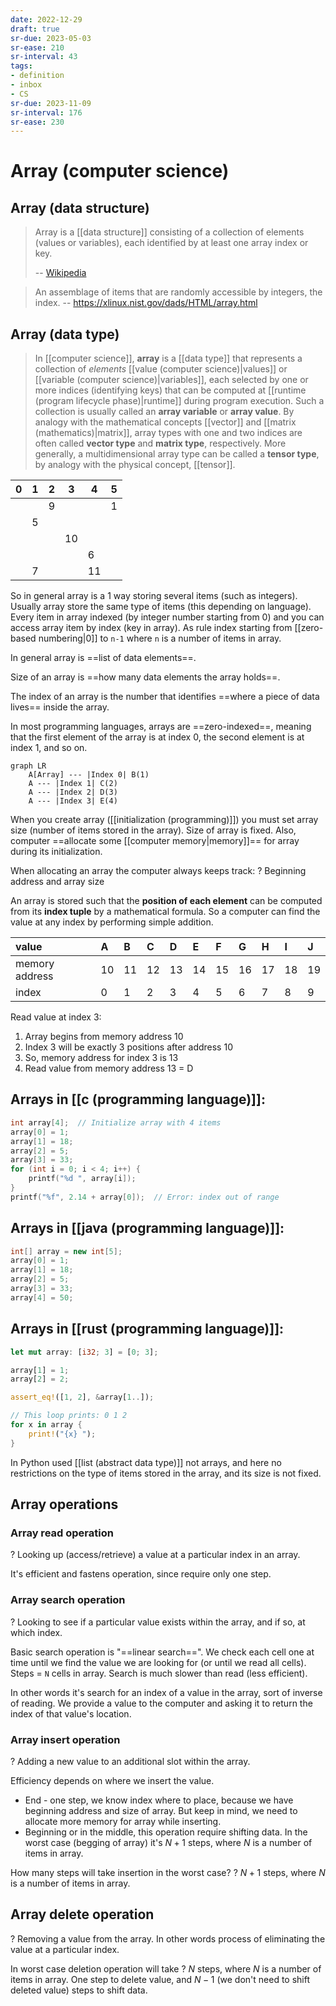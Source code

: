 ```yaml
---
date: 2022-12-29
draft: true
sr-due: 2023-05-03
sr-ease: 210
sr-interval: 43
tags:
- definition
- inbox
- CS
sr-due: 2023-11-09
sr-interval: 176
sr-ease: 230
---
```


# Array (computer science)

## Array (data structure)

> Array is a [[data structure]] consisting of a collection of
> elements (values or variables), each identified by at least one array index or
> key.
>
> -- [Wikipedia](https://en.wikipedia.org/wiki/Array_\(data_structure\))

> An assemblage of items that are randomly accessible by integers, the index. --
> https://xlinux.nist.gov/dads/HTML/array.html

## Array (data type)

> In [[computer science]], **array** is a [[data type]] that represents a
> collection of _elements_ [[value (computer science)|values]]
> or [[variable (computer science)|variables]], each selected by one or more indices
> (identifying keys) that can be computed at [[runtime (program lifecycle phase)|runtime]] during program execution.
> Such a collection is usually called
> an **array variable** or **array value**. By analogy with the mathematical
> concepts [[vector]] and [[matrix (mathematics)|matrix]], array types with one
> and two indices are often called **vector type** and **matrix type**,
> respectively. More generally, a multidimensional array type can be called a
> **tensor type**, by analogy with the physical concept, [[tensor]].

| 0   | 1   | 2   | 3   | 4   | 5   |
| --- | --- | --- | --- | --- | --- |
|     |     | 9   |     |     | 1   |
|     | 5   |     |     |     |     |
|     |     |     | 10  |     |     |
|     |     |     |     | 6   |     |
|     | 7   |     |     | 11  |     |

So in general array is a 1 way storing several items (such as integers). Usually
array store the same type of items (this depending on language). Every item in
array indexed (by integer number starting from 0) and you can access array item
by index (key in array). As rule index starting from
[[zero-based numbering|0]] to `n-1` where `n` is a number of items
in array.

In general array is ==list of data elements==.
<!--SR:!2023-04-15,2,210-->

Size of an array is ==how many data elements the array holds==.
<!--SR:!2023-04-15,2,228-->

The index of an array is the number that identifies ==where a piece of data
lives== inside the array.

In most programming languages, arrays are ==zero-indexed==, meaning that the
first element of the array is at index 0, the second element is at index 1, and
so on.
<!--SR:!2023-04-15,2,228-->

```mermaid
graph LR
    A[Array] --- |Index 0| B(1)
    A --- |Index 1| C(2)
    A --- |Index 2| D(3)
    A --- |Index 3| E(4)
```

When you create array ([[initialization (programming)]]) you must
set array size (number of items stored in the array). Size of array is fixed.
Also, computer ==allocate some [[computer memory|memory]]== for
array during its initialization.
<!--SR:!2023-04-17,3,241-->

When allocating an array the computer always keeps track:
?
Beginning address and array size
<!--SR:!2023-04-16,2,221-->

An array is stored such that the **position of each element** can be computed
from its **index tuple** by a mathematical formula. So a computer can find the
value at any index by performing simple addition.

| value          | A   | B   | C   | D   | E   | F   | G   | H   | I   | J   |
| :------------- | :-- | :-- | :-- | :-- | :-- | :-- | :-- | :-- | :-- | :-- |
| memory address | 10  | 11  | 12  | 13  | 14  | 15  | 16  | 17  | 18  | 19  |
| index          | 0   | 1   | 2   | 3   | 4   | 5   | 6   | 7   | 8   | 9   |

Read value at index 3:

1. Array begins from memory address 10
2. Index 3 will be exactly 3 positions after address 10
3. So, memory address for index 3 is 13
4. Read value from memory address 13 = D

## Arrays in [[c (programming language)]]:

```c
int array[4];  // Initialize array with 4 items
array[0] = 1;
array[1] = 18;
array[2] = 5;
array[3] = 33;
for (int i = 0; i < 4; i++) {
    printf("%d ", array[i]);
}
printf("%f", 2.14 + array[0]);  // Error: index out of range
```

## Arrays in [[java (programming language)]]:

```java
int[] array = new int[5];
array[0] = 1;
array[1] = 18;
array[2] = 5;
array[3] = 33;
array[4] = 50;
```

## Arrays in [[rust (programming language)]]:

```rust
let mut array: [i32; 3] = [0; 3];

array[1] = 1;
array[2] = 2;

assert_eq!([1, 2], &array[1..]);

// This loop prints: 0 1 2
for x in array {
    print!("{x} ");
}
```

In Python used [[list (abstract data type)]] not arrays, and here
no restrictions on the type of items stored in the array, and its size is not
fixed.

## Array operations

### Array read operation
?
Looking up (access/retrieve) a value at a particular index in an array.
<!--SR:!2023-04-16,2,206-->

It's efficient and fastens operation, since require only one step.

### Array search operation
?
Looking to see if a particular value exists within the array, and if so, at
which index.
<!--SR:!2023-04-15,1,186-->

Basic search operation is "==linear search==". We check each cell one at time
until we find the value we are looking for (or until we read all cells).
Steps = `N` cells in array. Search is much slower than read (less efficient).
<!--SR:!2023-04-16,2,220-->

In other words it's search for an index of a value in the array, sort of inverse
of reading. We provide a value to the computer and asking it to return the
index of that value's location.

### Array insert operation
?
Adding a new value to an additional slot within the array.
<!--SR:!2023-04-15,1,186-->

Efficiency depends on where we insert the value.

- End - one step, we know index where to place, because we have beginning
  address and size of array. But keep in mind, we need to allocate more memory
  for array while inserting.
- Beginning or in the middle, this operation require shifting data.
  In the worst case (begging of array) it's $N+1$ steps, where $N$ is a number
  of items in array.

How many steps will take insertion in the worst case?
?
$N+1$ steps, where $N$ is a number of items in array.
<!--SR:!2023-04-16,2,221-->

## Array delete operation
?
Removing a value from the array. In other words process of eliminating the value
at a particular index.
<!--SR:!2023-04-15,2,226-->

In worst case deletion operation will take
?
$N$ steps, where $N$ is a number of items in array.
One step to delete value, and $N-1$ (we don't need to shift deleted value) steps
to shift data.
<!--SR:!2023-04-16,2,220-->
